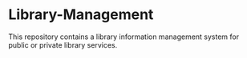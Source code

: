# Library-Management
This repository contains a library information management system for public or private library services.
